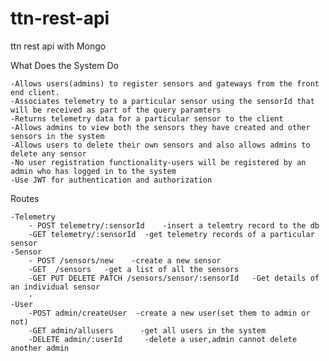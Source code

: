 # ttn-rest-api
ttn rest api with Mongo

What Does the System Do

    -Allows users(admins) to register sensors and gateways from the front end client.
    -Associates telemetry to a particular sensor using the sensorId that will be received as part of the query paramters
    -Returns telemetry data for a particular sensor to the client
    -Allows admins to view both the sensors they have created and other sensors in the system
    -Allows users to delete their own sensors and also allows admins to delete any sensor
    -No user registration functionality-users will be registered by an admin who has logged in to the system
    -Use JWT for authentication and authorization


Routes
 

    -Telemetry
        - POST telemetry/:sensorId    -insert a telemtry record to the db
        -GET telemetry/:sensorId  -get telemetry records of a particular sensor
    -Sensor
        - POST /sensors/new    -create a new sensor
        -GET  /sensors   -get a list of all the sensors
        -GET PUT DELETE PATCH /sensors/sensor/:sensorId   -Get details of an individual sensor
        -
    -User
        -POST admin/createUser  -create a new user(set them to admin or not)
        -GET admin/allusers      -get all users in the system
        -DELETE admin/:userId     -delete a user,admin cannot delete another admin
